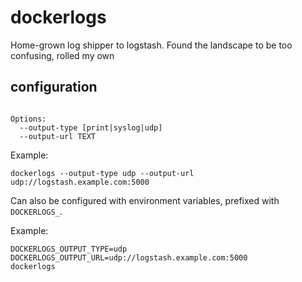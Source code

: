 # dockerlogs

Home-grown log shipper to logstash. Found the landscape to be too confusing, rolled my own

## configuration

```

Options:
  --output-type [print|syslog|udp]
  --output-url TEXT
```
Example:

```
dockerlogs --output-type udp --output-url udp://logstash.example.com:5000
```

Can also be configured with environment variables, prefixed with `DOCKERLOGS_`.

Example:

```
DOCKERLOGS_OUTPUT_TYPE=udp
DOCKERLOGS_OUTPUT_URL=udp://logstash.example.com:5000
dockerlogs
```
